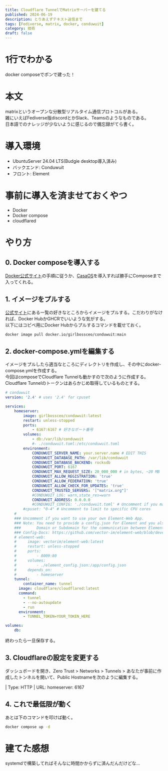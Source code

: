 ```yaml
---
title: Cloudflare TunnelでMatrixサーバーを建てる
published: 2024-06-19
description: とりあえずテキスト送信まで
tags: [Fediverse, matrix, docker, conduwuit]
category: 技術
draft: false
---
```


# 1行でわかる

docker composeでポンで建った！

# 本文

matrixというオープンな分散型リアルタイム通信プロトコルがある。  
雑にいえばFediverse版discordとかSlack、Teamsのようなものである。  
日本語でのナレッジが少ないように感じるので備忘録がてら書く。  

# 導入環境

- UbuntuServer 24.04 LTS(Budgie desktop導入済み)
-  バックエンド: Conduwuit
- フロント: Element

# 事前に導入を済ませておくやつ

- Docker
- Docker compose
- cloudflared

# やり方
## 0. Docker composeを導入する
[Docker公式サイト](https://docs.docker.com/engine/install/ubuntu/)の手順に従うか、[CasaOS](https://www.casaos.io)を導入すれば勝手にComposeまで入ってくれる。

## 1. イメージをプルする

[公式サイト](https://conduwuit.puppyirl.gay/deploying/docker.html)にある一覧の好きなところからイメージをプルする。こだわりがなければ、Docker HubかGHCRでいいような気がする。  
以下にはコピペ用にDocker Hubからプルするコマンドを載せておく。  
```sh
docker image pull docker.io/girlbossceo/conduwuit:main
```
  
## 2. docker-compose.ymlを編集する

イメージをプルしたら適当なところにディレクトリを作成し、その中にdocker-compose.ymlを作成する。  
今回はcomposeでCloudflare Tunnelも動かすので次のように作成する。  
Cloudflare Tunnelのトークンはあらかじめ取得しているものとする。

```yml
# conduwuit
version: '2.4' # uses '2.4' for cpuset

services:
    homeserver:
        image: girlbossceo/conduwuit:latest
        restart: unless-stopped
        ports:
            - 6167:6167 # 好きなポート番号
        volumes:
            - db:/var/lib/conduwuit
            #- ./conduwuit.toml:/etc/conduwuit.toml
        environment:
            CONDUWUIT_SERVER_NAME: your.server.name # EDIT THIS
            CONDUWUIT_DATABASE_PATH: /var/lib/conduwuit
            CONDUWUIT_DATABASE_BACKEND: rocksdb
            CONDUWUIT_PORT: 6167
            CONDUWUIT_MAX_REQUEST_SIZE: 20_000_000 # in bytes, ~20 MB
            CONDUWUIT_ALLOW_REGISTRATION: 'true'
            CONDUWUIT_ALLOW_FEDERATION: 'true'
            CONDUWUIT_ALLOW_CHECK_FOR_UPDATES: 'true'
            CONDUWUIT_TRUSTED_SERVERS: '["matrix.org"]'
            #CONDUWUIT_LOG: warn,state_res=warn
            CONDUWUIT_ADDRESS: 0.0.0.0
            #CONDUWUIT_CONFIG: './conduwuit.toml' # Uncomment if you mapped config toml above
        #cpuset: "0-4" # Uncomment to limit to specific CPU cores
    #
    ### Uncomment if you want to use your own Element-Web App.
    ### Note: You need to provide a config.json for Element and you also need a second
    ###       Domain or Subdomain for the communication between Element and conduwuit
    ### Config-Docs: https://github.com/vector-im/element-web/blob/develop/docs/config.md
    # element-web:
    #     image: vectorim/element-web:latest
    #     restart: unless-stopped
    #     ports:
    #         - 8009:80
    #     volumes:
    #         - ./element_config.json:/app/config.json
    #     depends_on:
    #         - homeserver
    tunnel:
        container_name: tunnel
      image: cloudflare/cloudflared:latest
      command:
        - tunnel
        - --no-autoupdate
        - run
      environment:
        - TUNNEL_TOKEN=YOUR_TOKEN_HERE

volumes:
    db:
```

終わったら一旦保存する。

## 3. Cloudflareの設定を変更する
ダッシュボードを開き、Zero Trust > Networks > Tunnels > あなたが事前に作成したトンネルを開いて、Public  Hostnameを次のように編集する。

| Type: HTTP
| URL: homeserver: 6167

## 4. これで最低限が動く

あとは下のコマンドを叩けば動く。

```sh
docker compose up -d
```

# 建てた感想

systemdで構築してればそんなに時間かからずに済んだんだけどな…